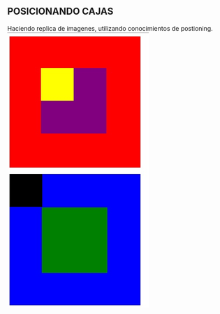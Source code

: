 ## POSICIONANDO CAJAS
Haciendo replica de imagenes, utilizando conocimientos de postioning.
![recursos](assets/docs/cajas.jpg)
